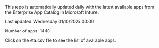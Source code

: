 This repo is automatically updated daily with the latest available apps from the Enterprise App Catalog in Microsoft Intune.

Last updated: Wednesday 01/10/2025 00:00

Number of apps: 1440

Click on the eta.csv file to see the list of available apps.

